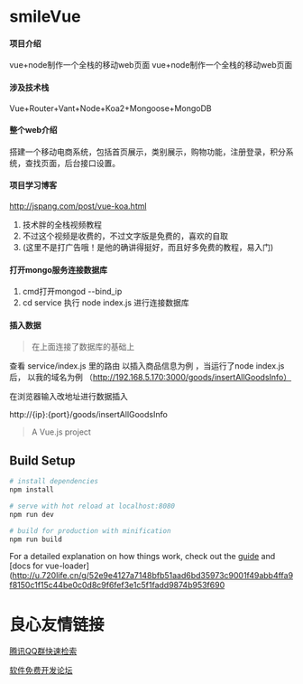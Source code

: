 # smileVue
#### 项目介绍
 vue+node制作一个全栈的移动web页面	 vue+node制作一个全栈的移动web页面
 	 
#### 涉及技术栈

Vue+Router+Vant+Node+Koa2+Mongoose+MongoDB
 	 
#### 整个web介绍

搭建一个移动电商系统，包括首页展示，类别展示，购物功能，注册登录，积分系统，查找页面，后台接口设置。
 	 
#### 项目学习博客

http://jspang.com/post/vue-koa.html
 	 
1. 技术胖的全栈视频教程
2. 不过这个视频是收费的，不过文字版是免费的，喜欢的自取
3. (这里不是打广告哦！是他的确讲得挺好，而且好多免费的教程，易入门)

 
 

#### 打开mongo服务连接数据库
1. cmd打开mongod --bind_ip  
2. cd service 执行 node index.js 进行连接数据库

#### 插入数据
> 在上面连接了数据库的基础上

查看 service/index.js 里的路由
以插入商品信息为例 ，当运行了node index.js后，
以我的域名为例 （http://192.168.5.170:3000/goods/insertAllGoodsInfo）

在浏览器输入改地址进行数据插入

http://{ip}:{port}/goods/insertAllGoodsInfo

> A Vue.js project

## Build Setup

``` bash
# install dependencies
npm install

# serve with hot reload at localhost:8080
npm run dev

# build for production with minification
npm run build
```

For a detailed explanation on how things work, check out the [guide](http://u.720life.cn/g/ccc863ff3c50910713546545d55dfc23e9ac185cec01d48f3e2685ba0355c450924049249f27d15b18089863ff85ef5c)  and [docs for vue-loader](http://u.720life.cn/g/52e9e4127a7148bfb51aad6bd35973c9001f49abb4ffa9f8150c1f15c44be0c0d8c9f6fef3e1c5f1fadd9874b953f690 



 # 良心友情链接

[腾讯QQ群快速检索](http://u.720life.cn/s/8cf73f7c)

[软件免费开发论坛](http://u.720life.cn/s/bbb01dc0)
